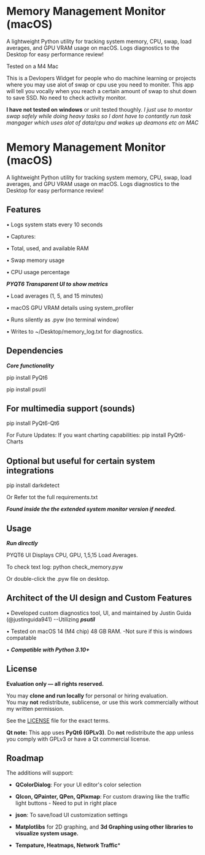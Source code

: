 
# Memory Management Monitor (macOS)

A lightweight Python utility for tracking system memory, CPU, swap, load averages, and GPU VRAM usage on macOS. Logs diagnostics to the Desktop for easy performance review!

Tested on a M4 Mac

This is a Devlopers Widget for people who do machine learning or projects where you may use alot of swap or cpu use you need to moniter. 
This app will tell you vocally when you reach a certain amount of swap to shut down to save SSD. No need to check activity monitor. 

**I have not tested on windows** or unit tested thoughly.  *I just use to montor swap safely while doing heavy tasks so I dont have to contantly run task mangager which uses alot of data/cpu and wakes up deamons etc on MAC*


# Memory Management Monitor (macOS)

A lightweight Python utility for tracking system memory, CPU, swap, load averages, and GPU VRAM usage on macOS. Logs diagnostics to the Desktop for easy performance review!


## Features

•  Logs system stats every 10 seconds

•  Captures:

•  Total, used, and available RAM

•  Swap memory usage

•  CPU usage percentage

 ***PYQT6 Transparent UI to show metrics***
 
•  Load averages (1, 5, and 15 minutes)

•  macOS GPU VRAM details using system_profiler

• Runs silently as .pyw (no terminal window)

•  Writes to ~/Desktop/memory_log.txt for diagnostics. 


## Dependencies

***Core functionality***

pip install PyQt6

pip install psutil

## For multimedia support (sounds)

pip install PyQt6-Qt6

For Future Updates: If you want charting capabilities:
pip install PyQt6-Charts

## Optional but useful for certain system integrations

pip install darkdetect

Or Refer tot the full requirements.txt

***Found inside the the extended system monitor version if needed.***


## Usage

***Run directly***

PYQT6 UI Displays CPU, GPU, 1,5,15 Load Averages.

To check text log: python check_memory.pyw

Or double-click the .pyw file on desktop.





## Architect of the UI design and Custom Features
•   Developed custom diagnostics tool, UI, and maintained by Justin Guida (@justinguida941)
 	--Utilizing ***psutil***
  
•   Tested on macOS 14 (M4 chip) 48 GB RAM.
 	-Not sure if this is windows compatable
  
•   ***Compatible with Python 3.10+***




## License

**Evaluation only — all rights reserved.**

You may **clone and run locally** for personal or hiring evaluation.  
You may **not** redistribute, sublicense, or use this work commercially without my written permission.

See the [LICENSE](LICENSE) file for the exact terms.

**Qt note:** This app uses **PyQt6 (GPLv3)**. Do **not** redistribute the app unless you comply with GPLv3 or have a Qt commercial license.


## Roadmap

The additions will support:

- **QColorDialog**: For your UI editor's color selection

- **QIcon, QPainter, QPen, QPixmap**: For custom drawing like the traffic light buttons - Need to put in right place
 
- **json**: To save/load UI customization settings
  
- **Matplotlibs** for 2D graphing, and **3d Graphing using other libraries to visualize system usage.**
  
- **Tempature, Heatmaps, Network Traffic***

